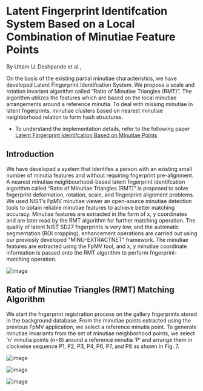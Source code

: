 # Latent Fingerprint Identifcation System Based on a Local Combination of Minutiae Feature Points

By Uttam U. Deshpande et al.,

On the basis of the existing partial minutiae characteristics, we have developed Latent Fingerprint Identifcation System. We propose a scale and rotation invariant algorithm called “Ratio of Minutiae Triangles (RMT)”. The algorithm  utilizes the features which are based on the local minutiae arrangements around a reference minutia. To deal with missing minutiae in latent fngerprints, minutiae clusters based on nearest minutiae neighborhood relation to form hash structures. 
* To understand the implementation details, refer to the following paper [Latent Fingerprint Identifcation Based on Minutiae Points](https://doi.org/10.1007/s42979-021-00615-7)


## Introduction
We have developed a system that identifes a person with an existing small number of minutia features and without requiring fngerprint pre-alignment. A nearest minutiae neighbourhood-based latent fngerprint identifcation algorithm called “Ratio of Minutiae Triangles (RMT)” is proposed to solve fngerprint deformation, rotation, scale, and fingerprint alignment problems. We used NIST’s FpMV minutiae viewer an open-source minutiae detection tools to obtain reliable minutiae features to achieve better matching accuracy. Minutiae features are extracted in the form of x, y coordinates and are later read by the RMT algorithm for further matching operation.
The quality of latent NIST SD27 fngerprints is very low, and the automatic segmentation (ROI cropping), enhancement operations are carried out using our previosly developed "MINU-EXTRACTNET" framework. The minutiae features are extracted using the FpMV tool, and x, y minutiae coordinate information is passed onto the RMT algorithm to perform fngerprint-matching operation. 

![image](https://user-images.githubusercontent.com/107185323/197774869-7ee8292d-4ade-4cc9-aa57-de4c47e7ca5e.png)

## Ratio of Minutiae Triangles (RMT) Matching Algorithm
We start the fngerprint registration process on the gallery fngerprints stored in the background database. From the minutiae points extracted using the previous FpMV application, we select a reference minutia point. To generate minutiae invariants from the set of minutiae neighborhood points, we select ‘n’ minutia points (n=8) around a reference minutia ‘P’ and arrange them in clockwise sequence P1, P2, P3, P4, P6, P7, and P8 as shown in Fig. 7. 

![image](https://user-images.githubusercontent.com/107185323/197775124-eccf5fec-6425-4aec-9dd1-5a652ee2de93.png)


![image](https://user-images.githubusercontent.com/107185323/197777055-a258bfa9-eb85-4824-a4a3-6332585ba2ca.png)

![image](https://user-images.githubusercontent.com/107185323/197777304-6f30b2d4-1793-463d-8881-df2b0ccb42d6.png)

